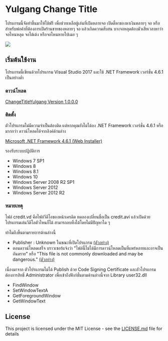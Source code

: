 # Yulgang Change Title
โปรแกรมนี้จัดทำขึ้นมาให้ใช้ฟรี เพื่อช่วยเหลือผู้เล่นที่เปิดหลายจอ เปิดตี้หาของหาเงินหลายๆ จอ หรือสำหรับพ่อค้าที่ต้องการเปิดร้านขายของหลายๆ จอ แล้วเกิดความสับสน บางจอหลุดต้องมัวเสียเวลาหาว่าจอไหนหลุด จอได้เด้ง หรือจอไหนหายไปเฉย ๆ

![](https://i.imgur.com/mbPWe9N.png)
## เริ่มต้นใช้งาน

โปรแกรมนี้เขียนด้วยโปรแกรม Visual Studio 2017 และใช้ .NET Framework เวอร์ชั่น 4.6.1 เป็นอย่างต่ำ
### ดาวน์โหลด
[ChangeTitleYulgang Version 1.0.0.0](https://github.com/meawmuay/yulgang-change-titile/releases/download/v1.0.0.0/ChangeTitleYulgang-v1.0.0.0.zip "ChangeTitleYulgang Latest Version")

### ติดตั้ง
ตัวโปรแกรมไม่มีความจำเป็นต้องติด แต่หากคุณยังไม่ได้ลง .NET Framework เวอร์ชั่น 4.6.1 หรือมากกว่า ดาวน์โหลดได้จากลิงค์ด้านล่าง

[Microsoft .NET Framework 4.6.1 (Web Installer)](https://www.microsoft.com/en-us/download/details.aspx?id=49981 "Microsoft .NET Framework 4.6.1 (Web Installer)")

รองรับระบบปฏิบัติการ
- Windows 7 SP1
- Windows 8
- Windows 8.1
- Windows 10
- Windows Server 2008 R2 SP1
- Windows Server 2012
- Windows Server 2012 R2

### หมายเหตุ
ไฟล์ credit.vd คือไฟล์วีดีโอของหน้าเครดิต ทดลองเปลี่ยนชื่อเป็น credit.avi แล้วเปิดด้วยโปรแกรมเล่นวีดีโอตัวไหนก็ได้ สามารถลบทิ้งได้โดยไม่มีปัญหาใด ๆ

ทำไมถึงขึ้นตามรายการด้านล่างนี้
- Publisher : Unknown ในขณะที่เปิดโปรแกรม [(ตัวอย่าง)](https://i.imgur.com/peSlQDG.png "(ตัวอย่าง)")
- ตอนดาวน์โหลดเสร็จ บราวเซอร์แจ้งว่า "ไฟล์นี้ไม่ได้มีการดาวน์โหลดเป็นที่แพร่หลายและอาจเป็นอันตราย" หรือ "This file is not commonly downloaded and may be dangerous." [(ตัวอย่าง)](https://i.imgur.com/FkxEtZs.png "(ตัวอย่าง)")

เนื่องมาจาก ตัวโปรแกรมไม่ได้ Publish ด้วย Code Signing Certificate และตัวโปรแกรมต้องการสิทธิ์ Administrator เพื่อเข้าถึงฟังก์ชั่นตามด้านล่างนี้จาก Library user32.dll
- FindWindow
- SetWindowTextA
- GetForegroundWindow
- GetWindowText

## License

This project is licensed under the MIT License - see the [LICENSE.md](LICENSE.md) file for details